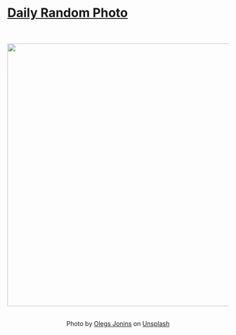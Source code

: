 # [Daily Random Photo](https://www.dailyrandomphoto.com/)

<div align="center">
  <br>
  <br>
  <a href="https://www.dailyrandomphoto.com/p/2024/2024-07-10/"><img src="https://images.unsplash.com/photo-1719688455629-b10562a0319c?crop=entropy&cs=tinysrgb&fit=max&fm=jpg&ixid=M3w3NzUwOHwwfDF8cmFuZG9tfHx8fHx8fHx8MTcyMDU3MTY1NXw&ixlib=rb-4.0.3&q=80&w=1080" width="600px"></a>
  <br>
  <br>
  <p class="has-text-grey">Photo by <a href="https://unsplash.com/@jo_negatives?utm_source=Daily%20Random%20Photo&amp;utm_medium=referral" target="_blank" rel="noopener noreferrer">Olegs Jonins</a> on <a href="https://unsplash.com/photos/the-sun-is-setting-over-the-ocean-water-OwLCP0H1EcM?utm_source=Daily%20Random%20Photo&amp;utm_medium=referral" target="_blank" rel="noopener noreferrer">Unsplash</a></p>
</div>
